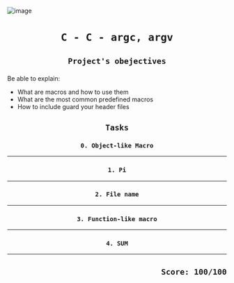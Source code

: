 ![image](https://media.geeksforgeeks.org/wp-content/cdn-uploads/Preprocessor-In-C.png)

# <p align=center>`C - C - argc, argv`</p>
## <p align=center> `Project's obejectives` </p>
Be able to explain:
- What are macros and how to use them
- What are the most common predefined macros
- How to include guard your header files


## <p align=center>`Tasks`</p>
### <p align=center>`0. Object-like Macro`</p>

----------------------------------------------------------------------
### <p align=center>`1. Pi`</p>

----------------------------------------------------------------------
### <p align=center>`2. File name`</p>

----------------------------------------------------------------------
### <p align=center>`3. Function-like macro`</p>

----------------------------------------------------------------------
### <p align=center>`4. SUM`</p>

----------------------------------------------------------------------



## <p align=right>`Score: 100/100`</p>
